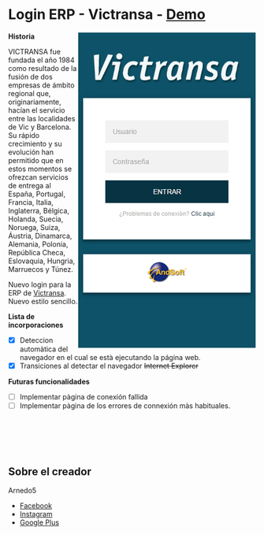 # Login ERP - Victransa - [Demo](https://arnedo5.github.io/Login)

<img src="img/Readme/login.png" align="right">

**Historia**

VICTRANSA fue fundada el año 1984 como resultado de la fusión de dos empresas de ámbito regional que, originariamente, hacían el servicio entre las localidades de Vic y Barcelona. Su rápido crecimiento y su evolución han permitido que en estos momentos se ofrezcan servicios de entrega al España, Portugal, Francia, Italia, Inglaterra, Bélgica, Holanda, Suecia, Noruega, Suiza, Áustria, Dinamarca, Alemania, Polonia, República Checa, Eslovaquia, Hungria, Marruecos y Túnez.

Nuevo login para la ERP de [Victransa](http://red.victransa.com). Nuevo estilo sencillo.

**Lista de incorporaciones**
- [x] Deteccion automàtica del navegador en el cual se està ejecutando la página web.
- [x] Transiciones al detectar el navegador <del>Internet Explorer</del>

**Futuras funcionalidades**
- [ ] Implementar pàgina de conexión fallida
- [ ] Implementar pàgina de los errores de connexión màs habituales.

<br /><br /><br /><br />

## Sobre el creador

  Arnedo5

  * [Facebook](https://www.facebook.com)
  * [Instagram](https://www.instagram.com)
  * [Google Plus](https://www.google.com)
  


